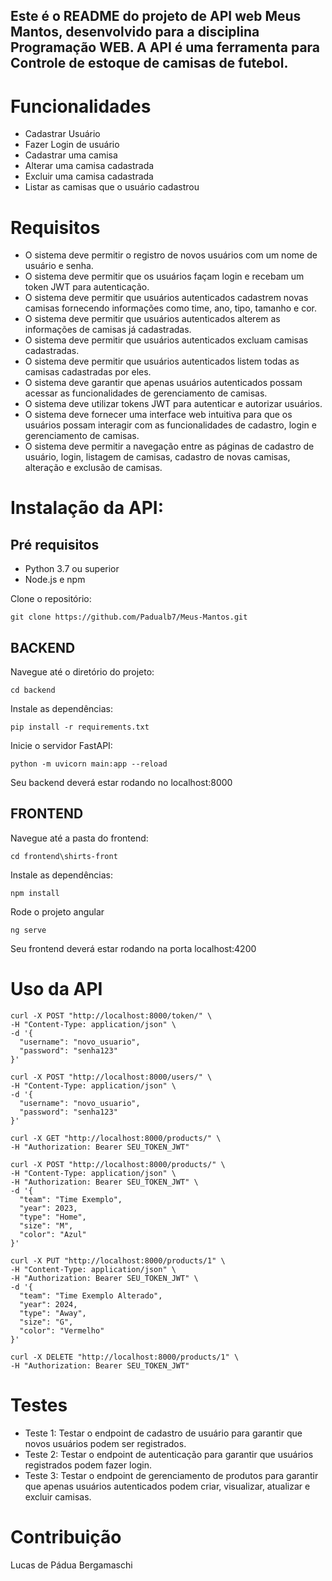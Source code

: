 ## Este é o README do projeto de API web Meus Mantos, desenvolvido para a disciplina Programação WEB. A API é uma ferramenta para Controle de estoque de camisas de futebol.

# Funcionalidades
* Cadastrar Usuário
* Fazer Login de usuário
* Cadastrar uma camisa
* Alterar uma camisa cadastrada
* Excluir uma camisa cadastrada
* Listar as camisas que o usuário cadastrou

# Requisitos
* O sistema deve permitir o registro de novos usuários com um nome de usuário e senha.
*  O sistema deve permitir que os usuários façam login e recebam um token JWT para autenticação.
*  O sistema deve permitir que usuários autenticados cadastrem novas camisas fornecendo informações como time, ano, tipo, tamanho e cor.
*  O sistema deve permitir que usuários autenticados alterem as informações de camisas já cadastradas.
*  O sistema deve permitir que usuários autenticados excluam camisas cadastradas.
*  O sistema deve permitir que usuários autenticados listem todas as camisas cadastradas por eles.
*  O sistema deve garantir que apenas usuários autenticados possam acessar as funcionalidades de gerenciamento de camisas.
*  O sistema deve utilizar tokens JWT para autenticar e autorizar usuários.
*  O sistema deve fornecer uma interface web intuitiva para que os usuários possam interagir com as funcionalidades de cadastro, login e gerenciamento de camisas.
*  O sistema deve permitir a navegação entre as páginas de cadastro de usuário, login, listagem de camisas, cadastro de novas camisas, alteração e exclusão de camisas.

# Instalação da API:
## Pré requisitos
* Python 3.7 ou superior
* Node.js e npm


Clone o repositório:
```
git clone https://github.com/Padualb7/Meus-Mantos.git
```
## BACKEND

Navegue até o diretório do projeto:
```
cd backend
```
Instale as dependências:
```
pip install -r requirements.txt
```
Inicie o servidor FastAPI:
```
python -m uvicorn main:app --reload
```
Seu backend deverá estar rodando no localhost:8000

## FRONTEND
Navegue até a pasta do frontend:
```
cd frontend\shirts-front
```
Instale as dependências:
```
npm install
```
Rode o projeto angular
```
ng serve
```
Seu frontend deverá estar rodando na porta localhost:4200

# Uso da API
```
curl -X POST "http://localhost:8000/token/" \
-H "Content-Type: application/json" \
-d '{
  "username": "novo_usuario",
  "password": "senha123"
}'
```

```
curl -X POST "http://localhost:8000/users/" \
-H "Content-Type: application/json" \
-d '{
  "username": "novo_usuario",
  "password": "senha123"
}'
```

```
curl -X GET "http://localhost:8000/products/" \
-H "Authorization: Bearer SEU_TOKEN_JWT"
```

```
curl -X POST "http://localhost:8000/products/" \
-H "Content-Type: application/json" \
-H "Authorization: Bearer SEU_TOKEN_JWT" \
-d '{
  "team": "Time Exemplo",
  "year": 2023,
  "type": "Home",
  "size": "M",
  "color": "Azul"
}'
```

```
curl -X PUT "http://localhost:8000/products/1" \
-H "Content-Type: application/json" \
-H "Authorization: Bearer SEU_TOKEN_JWT" \
-d '{
  "team": "Time Exemplo Alterado",
  "year": 2024,
  "type": "Away",
  "size": "G",
  "color": "Vermelho"
}'
```

```
curl -X DELETE "http://localhost:8000/products/1" \
-H "Authorization: Bearer SEU_TOKEN_JWT"
```

# Testes

* Teste 1: Testar o endpoint de cadastro de usuário para garantir que novos usuários podem ser registrados.
* Teste 2: Testar o endpoint de autenticação para garantir que usuários registrados podem fazer login.
* Teste 3: Testar o endpoint de gerenciamento de produtos para garantir que apenas usuários autenticados podem criar, visualizar, atualizar e excluir camisas.

# Contribuição
Lucas de Pádua Bergamaschi
